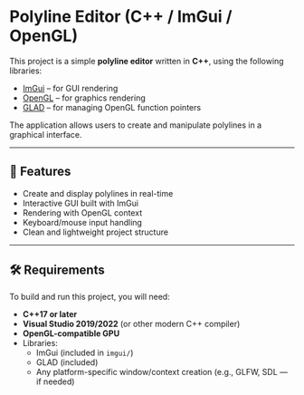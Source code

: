 # Polyline Editor (C++ / ImGui / OpenGL)

This project is a simple **polyline editor** written in **C++**, using the following libraries:

- [ImGui](https://github.com/ocornut/imgui) – for GUI rendering
- [OpenGL](https://www.opengl.org/) – for graphics rendering
- [GLAD](https://github.com/Dav1dde/glad) – for managing OpenGL function pointers

The application allows users to create and manipulate polylines in a graphical interface.

---

## 🚀 Features

- Create and display polylines in real-time
- Interactive GUI built with ImGui
- Rendering with OpenGL context
- Keyboard/mouse input handling
- Clean and lightweight project structure

---

## 🛠️ Requirements

To build and run this project, you will need:

- **C++17 or later**
- **Visual Studio 2019/2022** (or other modern C++ compiler)
- **OpenGL-compatible GPU**
- Libraries:
  - ImGui (included in `imgui/`)
  - GLAD (included)
  - Any platform-specific window/context creation (e.g., GLFW, SDL — if needed)
